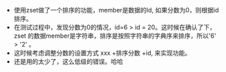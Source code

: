 * 使用zset做了一个排序的功能，member是数据的Id, 如果分数为0，则根据id排序。
* 在测试过程中，发现分数为0的情况，id=6 > id = 20。这时候在确认了下，zset 的数据member是字符串，排序是按照字符串的字典序来排序，所以'6' > '2' 。
* 这时候考虑调整分数的设置方式 xxx +排序分数 +id, 来实现功能。
* 还是用的太少了，这么低级的错误。哈哈
